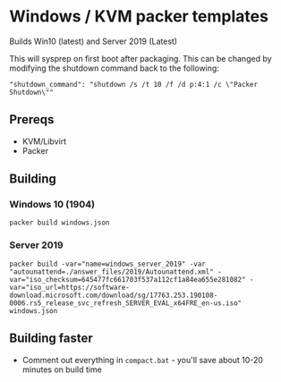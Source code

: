 # Windows / KVM packer templates

Builds Win10 (latest) and Server 2019 (Latest)

This will sysprep on first boot after packaging. This can be changed by modifying the shutdown command back to the following:

```
"shutdown_command": "shutdown /s /t 10 /f /d p:4:1 /c \"Packer Shutdown\""
```

## Prereqs

* KVM/Libvirt
* Packer

## Building

### Windows 10 (1904)

`packer build windows.json`

### Server 2019

`packer build -var="name=windows_server_2019" -var "autounattend=./answer_files/2019/Autounattend.xml" -var="iso_checksum=645477fc661703f537a112cf1a84ea655e281082" -var="iso_url=https://software-download.microsoft.com/download/sg/17763.253.190108-0006.rs5_release_svc_refresh_SERVER_EVAL_x64FRE_en-us.iso" windows.json`

## Building faster

* Comment out everything in `compact.bat` - you'll save about 10-20 minutes on build time

